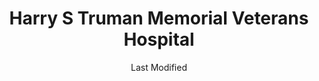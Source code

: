 ---
layout: location-page
date: Last Modified
description: "Local COVID-19 testing is available at Harry S Truman Memorial Veterans Hospital in Columbia, Missouri, USA."
permalink: "locations/missouri/columbia/harry-s-truman-memorial-veterans-hospital/"
tags:
  - locations
  - missouri
title: Harry S Truman Memorial Veterans Hospital
uniqueName: harry-s-truman-memorial-veterans-hospital
state: Missouri
stateAbbr: MO
hood: "Columbia"
address: "800 Hospital Drive"
city: "Columbia"
zip: "65201"
zipsNearby: "65443 64639 65486 64660 65582 65001 65230 65320 65010 65231 65011 65013 63333 65232 63014 63532 65322 65014 65062 65016 65233 65017 65236 65246 65286 65237 65239 65018 65042 63534 63436 65023 65240 65024 63431 63437 65243 65025 65244 65325 65201 65202 65203 65205 65211 65212 65215 65216 65217 65218 65299 63339 65026 65072 65032 65247 63345 65248 65329 65034 65250 65035 65251 65330 65254 65037 65038 65255 65256 65039 65040 65041 65257 63350 65258 65043 65333 65334 63443 65259 65260 65046 65101 65102 65103 65104 65105 65106 65107 65108 65109 65110 65111 63351 65047 65261 65262 65048 63352 65049 65337 65050 65051 65053 65054 65055 63552 65263 65339 65340 65264 65058 65265 65344 63359 65270 65059 63456 63361 65345 65036 65061 65347 65063 63558 63363 65274 65064 63370 65065 65348 65066 65275 63462 65276 65067 65068 65278 65069 65279 65280 65074 65075 65076 65281 65282 65301 65302 63450 63468 63469 65349 65350 65077 65283 65078 65284 65079 65351 65354 65080 65285 65081 63381 65082 65083 63382 65084 63384 65085 63388 65287" 
mapUrl: "http://maps.apple.com/?q=Harry+S+Truman+Memorial+Veterans+Hospital&address=800+Hospital+Drive,Columbia,Missouri,65201"
locationType: Walk-in
phone: "573-814-6000"
website: "https://www.columbiamo.va.gov/locations/directions.asp"
onlineBooking: undefined
closed: undefined
closedUpdate: April 20th, 2020
notes: "By appointment only. For previously established patients only."
days: Contact for hours of operation.
ctaMessage: Learn more
ctaUrl: "https://www.columbiamo.va.gov/locations/directions.asp"
---